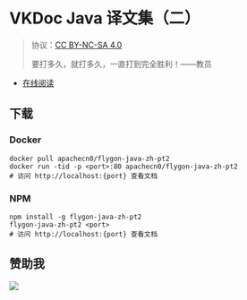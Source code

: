 # VKDoc Java 译文集（二）

> 协议：[CC BY-NC-SA 4.0](http://creativecommons.org/licenses/by-nc-sa/4.0/)
> 
> 要打多久，就打多久，一直打到完全胜利！——教员

* [在线阅读](https://java2.flygon.net)
## 下载

### Docker

```
docker pull apachecn0/flygon-java-zh-pt2
docker run -tid -p <port>:80 apachecn0/flygon-java-zh-pt2
# 访问 http://localhost:{port} 查看文档
```

### NPM

```
npm install -g flygon-java-zh-pt2
flygon-java-zh-pt2 <port>
# 访问 http://localhost:{port} 查看文档
```

## 赞助我

![](https://img-blog.csdnimg.cn/20200112005920729.png)
